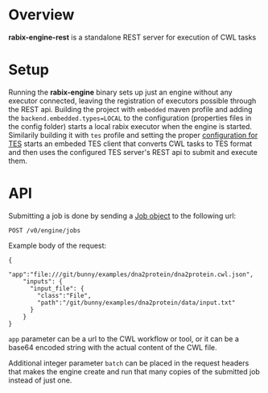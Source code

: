 # Overview

**rabix-engine-rest** is a standalone REST server for execution of CWL tasks

# Setup

Running the **rabix-engine** binary sets up just an engine without any executor connected, leaving the registration of executors possible through the REST api. Building the project with `embedded` maven profile and adding the 
`backend.embedded.types=LOCAL` to the configuration (properties files in the config folder) starts a local rabix executor when the engine is started. Similarily building it with `tes` profile and setting the proper [configuration for TES](https://github.com/rabix/bunny/blob/develop/rabix-backend-tes/README.md) starts an embeded TES client that converts CWL tasks to TES format and then uses the configured TES server's REST api to submit and execute them.

# API

Submitting a job is done by sending a [Job object](https://github.com/rabix/bunny/blob/master/rabix-bindings/src/main/java/org/rabix/bindings/model/Job.java) to the following url:

`POST /v0/engine/jobs`

Example body of the request:

```
{
    "app":"file:///git/bunny/examples/dna2protein/dna2protein.cwl.json",
    "inputs": {
      "input_file": {
        "class":"File",
        "path":"/git/bunny/examples/dna2protein/data/input.txt"
      }
    }
}
```

`app` parameter can be a url to the CWL workflow or tool, or it can be a base64 encoded string with the actual content of the CWL file.

Additional integer parameter `batch` can be placed in the request headers that makes the engine create and run that many copies of the submitted job instead of just one.
